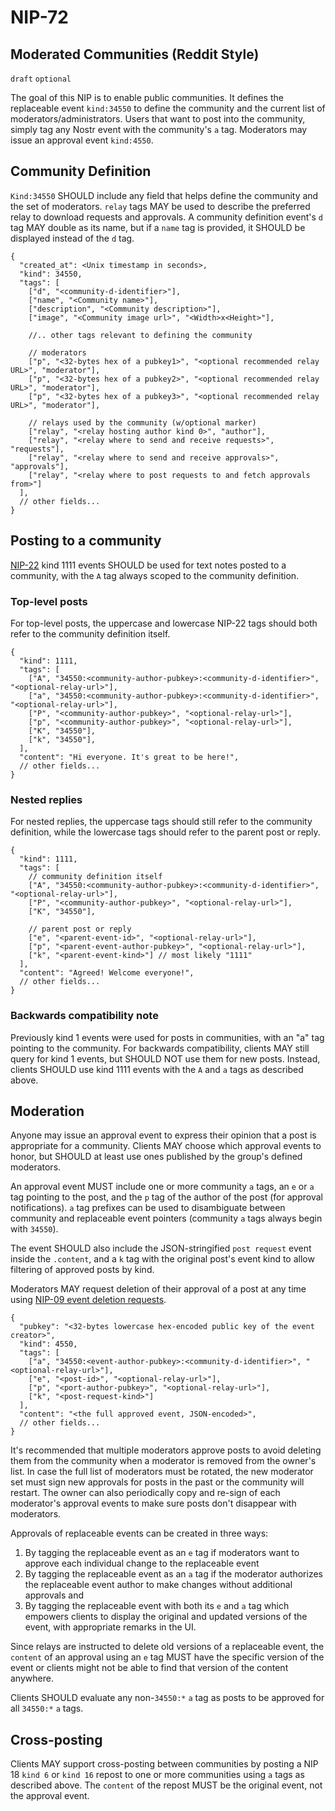 NIP-72
======

Moderated Communities (Reddit Style)
------------------------------------

`draft` `optional`

The goal of this NIP is to enable public communities. It defines the replaceable event `kind:34550` to define the community and the current list of moderators/administrators. Users that want to post into the community, simply tag any Nostr event with the community's `a` tag. Moderators may issue an approval event `kind:4550`.

## Community Definition

`Kind:34550` SHOULD include any field that helps define the community and the set of moderators. `relay` tags MAY be used to describe the preferred relay to download requests and approvals. A community definition event's `d` tag MAY double as its name, but if a `name` tag is provided, it SHOULD be displayed instead of the `d` tag.

```jsonc
{
  "created_at": <Unix timestamp in seconds>,
  "kind": 34550,
  "tags": [
    ["d", "<community-d-identifier>"],
    ["name", "<Community name>"],
    ["description", "<Community description>"],
    ["image", "<Community image url>", "<Width>x<Height>"],

    //.. other tags relevant to defining the community

    // moderators
    ["p", "<32-bytes hex of a pubkey1>", "<optional recommended relay URL>", "moderator"],
    ["p", "<32-bytes hex of a pubkey2>", "<optional recommended relay URL>", "moderator"],
    ["p", "<32-bytes hex of a pubkey3>", "<optional recommended relay URL>", "moderator"],

    // relays used by the community (w/optional marker)
    ["relay", "<relay hosting author kind 0>", "author"],
    ["relay", "<relay where to send and receive requests>", "requests"],
    ["relay", "<relay where to send and receive approvals>", "approvals"],
    ["relay", "<relay where to post requests to and fetch approvals from>"]
  ],
  // other fields...
}
```

## Posting to a community

[NIP-22](NIP-22) kind 1111 events SHOULD be used for text notes posted to a community, with the `A` tag always scoped to the community definition.

### Top-level posts

For top-level posts, the uppercase and lowercase NIP-22 tags should both refer to the community definition itself.

```jsonc
{
  "kind": 1111,
  "tags": [
    ["A", "34550:<community-author-pubkey>:<community-d-identifier>", "<optional-relay-url>"],
    ["a", "34550:<community-author-pubkey>:<community-d-identifier>", "<optional-relay-url>"],
    ["P", "<community-author-pubkey>", "<optional-relay-url>"],
    ["p", "<community-author-pubkey>", "<optional-relay-url>"],
    ["K", "34550"],
    ["k", "34550"],
  ],
  "content": "Hi everyone. It's great to be here!",
  // other fields...
}
```

### Nested replies

For nested replies, the uppercase tags should still refer to the community definition, while the lowercase tags should refer to the parent post or reply.

```jsonc
{
  "kind": 1111,
  "tags": [
    // community definition itself
    ["A", "34550:<community-author-pubkey>:<community-d-identifier>", "<optional-relay-url>"],
    ["P", "<community-author-pubkey>", "<optional-relay-url>"],
    ["K", "34550"],

    // parent post or reply
    ["e", "<parent-event-id>", "<optional-relay-url>"],
    ["p", "<parent-event-author-pubkey>", "<optional-relay-url>"],
    ["k", "<parent-event-kind>"] // most likely "1111"
  ],
  "content": "Agreed! Welcome everyone!",
  // other fields...
}
```

### Backwards compatibility note

Previously kind 1 events were used for posts in communities, with an "a" tag pointing to the community. For backwards compatibility, clients MAY still query for kind 1 events, but SHOULD NOT use them for new posts. Instead, clients SHOULD use kind 1111 events with the `A` and `a` tags as described above.

## Moderation

Anyone may issue an approval event to express their opinion that a post is appropriate for a community. Clients MAY choose which approval events to honor, but SHOULD at least use ones published by the group's defined moderators.

An approval event MUST include one or more community `a` tags, an `e` or `a` tag pointing to the post, and the `p` tag of the author of the post (for approval notifications). `a` tag prefixes can be used to disambiguate between community and replaceable event pointers (community `a` tags always begin with `34550`).

The event SHOULD also include the JSON-stringified `post request` event inside the `.content`, and a `k` tag with the original post's event kind to allow filtering of approved posts by kind.

Moderators MAY request deletion of their approval of a post at any time using [NIP-09 event deletion requests](09.md).

```jsonc
{
  "pubkey": "<32-bytes lowercase hex-encoded public key of the event creator>",
  "kind": 4550,
  "tags": [
    ["a", "34550:<event-author-pubkey>:<community-d-identifier>", "<optional-relay-url>"],
    ["e", "<post-id>", "<optional-relay-url>"],
    ["p", "<port-author-pubkey>", "<optional-relay-url>"],
    ["k", "<post-request-kind>"]
  ],
  "content": "<the full approved event, JSON-encoded>",
  // other fields...
}
```

It's recommended that multiple moderators approve posts to avoid deleting them from the community when a moderator is removed from the owner's list. In case the full list of moderators must be rotated, the new moderator set must sign new approvals for posts in the past or the community will restart. The owner can also periodically copy and re-sign of each moderator's approval events to make sure posts don't disappear with moderators.

Approvals of replaceable events can be created in three ways:

1. By tagging the replaceable event as an `e` tag if moderators want to approve each individual change to the replaceable event
2. By tagging the replaceable event as an `a` tag if the moderator authorizes the replaceable event author to make changes without additional approvals and
3. By tagging the replaceable event with both its `e` and `a` tag which empowers clients to display the original and updated versions of the event, with appropriate remarks in the UI.

Since relays are instructed to delete old versions of a replaceable event, the `content` of an approval using an `e` tag MUST have the specific version of the event or clients might not be able to find that version of the content anywhere.

Clients SHOULD evaluate any non-`34550:*` `a` tag as posts to be approved for all `34550:*` `a` tags.

## Cross-posting

Clients MAY support cross-posting between communities by posting a NIP 18 `kind 6` or `kind 16` repost to one or more communities using `a` tags as described above. The `content` of the repost MUST be the original event, not the approval event.
